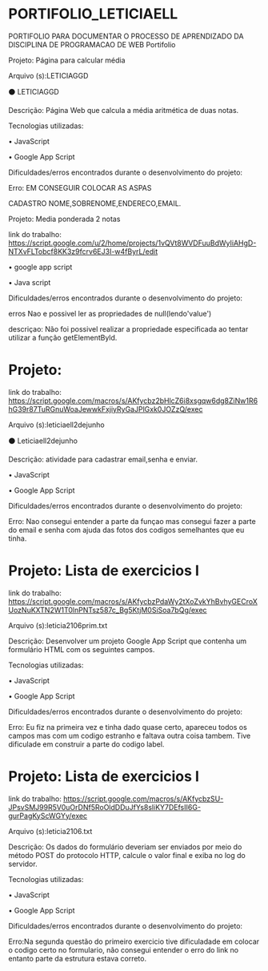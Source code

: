 # PORTIFOLIO_LETICIAELL
PORTIFOLIO PARA DOCUMENTAR O PROCESSO DE APRENDIZADO DA DISCIPLINA DE PROGRAMACAO DE WEB
Portifolio

Projeto: Página para calcular média

Arquivo (s):LETICIAGGD

⚫ LETICIAGGD

Descrição: Página Web que calcula a média aritmética de duas notas.

Tecnologias utilizadas:

• JavaScript

• Google App Script

Dificuldades/erros encontrados durante o desenvolvimento do projeto:

Erro: EM CONSEGUIR COLOCAR AS ASPAS

CADASTRO NOME,SOBRENOME,ENDERECO,EMAIL.

Projeto: Media ponderada 2 notas

link do trabalho: https://script.google.com/u/2/home/projects/1vQVt8WVDFuuBdWyIiAHgD-NTXvFLTobcf8KK3z9fcrv6EJ3I-w4fByrL/edit

• google app script

• Java script

Dificuldades/erros encontrados durante o desenvolvimento do projeto:

erros Nao e possivel ler as propriedades de null(lendo'value')

descriçao: Não foi possivel realizar a propriedade especificada ao tentar utilizar a função getElementByld.

# Projeto:

link do trabalho:  https://script.google.com/macros/s/AKfycbz2bHlcZ6i8xsgqw6dg8ZiNw1R6hG39r87TuRGnuWoaJewwkFxjiyRyGaJPlGxk0JOZzQ/exec

Arquivo (s):leticiaell2dejunho

⚫ Leticiaell2dejunho


Descrição: atividade para cadastrar email,senha e enviar.

• JavaScript

• Google App Script

Dificuldades/erros encontrados durante o desenvolvimento do projeto:

Erro: Nao consegui entender a parte da funçao mas consegui fazer a parte do email e senha com ajuda das fotos dos codigos semelhantes que eu tinha.

# Projeto: Lista de exercicios I

link do trabalho: https://script.google.com/macros/s/AKfycbzPdaWy2tXoZvkYhBvhyGECroXUozNuKXTN2W1T0lnPNTsz587c_Bg5KtjM0SiSoa7bQg/exec

Arquivo (s):leticia2106prim.txt

Descrição: Desenvolver um projeto Google App
Script que contenha um formulário HTML com os seguintes campos.

Tecnologias utilizadas:

• JavaScript

• Google App Script

Dificuldades/erros encontrados durante o desenvolvimento do projeto:

Erro: Eu fiz na primeira vez e tinha dado quase certo, apareceu todos os campos mas com um codigo estranho e faltava outra coisa tambem. Tive dificulade em construir a parte do codigo label.

# Projeto: Lista de exercicios I

link do trabalho: https://script.google.com/macros/s/AKfycbzSU-JPsvSMJ99R5V0uOrDNf5RoOldDDuJfYs8sliKY7DEfsII6G-gurPagKyScWGYy/exec

Arquivo (s):leticia2106.txt

Descrição: Os dados do formulário deveriam ser enviados por meio do
método POST do protocolo HTTP, calcule o valor final e exiba no log do servidor.

Tecnologias utilizadas:

• JavaScript

• Google App Script

Dificuldades/erros encontrados durante o desenvolvimento do projeto:

Erro:Na segunda questão do primeiro exercicio tive dificuladade em colocar o codigo certo no formulario, não consegui entender o erro do link no entanto parte da estrutura estava correto.








